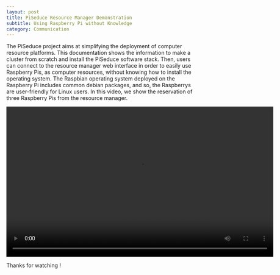 ```yaml
---
layout: post
title: PiSeduce Resource Manager Demonstration
subtitle: Using Raspberry Pi without Knowledge 
category: Communication
---
```

The PiSeduce project aims at simplifying the deployment of computer resource platforms. This documentation shows the
information to make a cluster from scratch and install the PiSeduce software stack. Then, users can connect to the
resource manager web interface in order to easily use Raspberry Pis, as computer resources, without knowing how to
install the operating system. The Raspbian operating system deployed on the Raspberry Pi includes common debian
packages, and so, the Raspberrys are user-friendly for Linux users. In this video, we show the reservation of three
Raspberry Pis from the resource manager.

<center>
<video width="700" height="394" controls>
  <source src="/public_data/piseduce_resource_manager_09_06_2020.mp4" type="video/mp4">
  Your browser does not support the video tag.
</video>
</center>

Thanks for watching !
